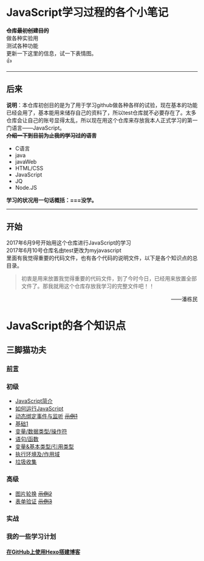 # JavaScript学习过程的各个小笔记  

**~~仓库最初创建目的~~**  
做各种实验用  
测试各种功能  
更新一下这里的信息，试一下表情图。  
:+1:  

---
## 后来
**说明**：本仓库初创目的是为了用于学习github做各种各样的试验，现在基本的功能已经会用了，基本能用来储存自己的资料了，所以test仓库就不必要存在了。太多仓库会让自己的账号显得太乱，所以现在用这个仓库来存放我本人正式学习的第一门语言——JavaScript。    
~~**介绍一下到目前为止我的学习过的语言**~~  
- C语言  
- java  
- javaWeb  
- HTML/CSS  
- JavaScript  
- JQ  
- Node.JS  

**学习的状况用一句话概括：===没学。** 

--- 

## 开始
2017年6月9号开始用这个仓库进行JavaScript的学习  
2017年6月10号仓库名由test更改为myjavascript  
里面有我觉得重要的代码文件，也有各个代码的说明文件，以下是各个知识点的总目录。  
>初衷是用来放置我觉得重要的代码文件，到了今时今日，已经用来放置全部文件了。那我就用这个仓库存放我学习的完整文件吧！！   

<p align="right">——潘栋民</p>  

# JavaScript的各个知识点

## 三脚猫功夫  

### [前言]
### 初级
- [JavaScript简介]
- [如何运行JavaScript]
- [动态绑定事件与监听] ~~[示例1]~~
- [基础1]  
- [变量/数据类型/操作符]
- [语句/函数]  
- [变量&基本类型/引用类型]  
- [执行环境及/作用域]
- [垃圾收集]


### 高级
- [图片轮换] ~~[示例2]~~
- [表单验证] ~~[示例3]~~

### 实战  

### 我的一些学习计划  
#### [在GitHub上使用Hexo搭建博客]



<!-- 中转到其他文档的链接 -->
[动态绑定事件与监听]: onload.md
[图片轮换]: markdown/changepic.md
[表单验证]: markdown/regcheck.md
[示例1]: https://allen151.github.io/myJavaScript/onload.html
[示例2]: https://allen151.github.io/myJavaScript/changepic.html
[示例3]: https://allen151.github.io/myJavaScript/html/regcheck.html
[前言]: markdown/foreword.md 
[JavaScript简介]: markdown/intro.md
[如何运行JavaScript]: markdown/runjs.md
[基础1]: markdown/basis.md
[变量/数据类型/操作符]: markdown/basis2.md
[语句/函数]: markdown/basis3.md  
[变量&基本类型/引用类型]: markdown/variable.md
[执行环境及/作用域]: markdown/scope.md
[垃圾收集]: markdown/garbage.md




[在GitHub上使用Hexo搭建博客]: markdown/blog.md
